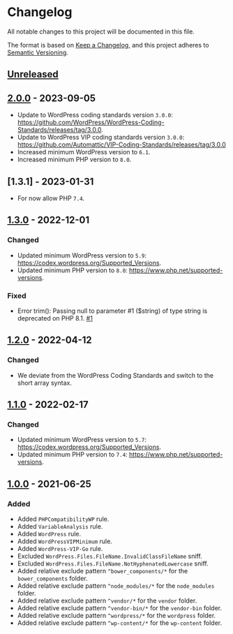 # Changelog
All notable changes to this project will be documented in this file.

The format is based on [Keep a Changelog](https://keepachangelog.com/en/1.0.0/),
and this project adheres to [Semantic Versioning](https://semver.org/spec/v2.0.0.html).

## [Unreleased]

## [2.0.0] - 2023-09-05
- Update to WordPress coding standards version `3.0.0`: https://github.com/WordPress/WordPress-Coding-Standards/releases/tag/3.0.0.
- Update to WordPress VIP coding standards version `3.0.0`: https://github.com/Automattic/VIP-Coding-Standards/releases/tag/3.0.0
- Increased minimum WordPress version to `6.1`.
- Increased minimum PHP version to `8.0`.

## [1.3.1] - 2023-01-31
- For now allow PHP `7.4`.

## [1.3.0] - 2022-12-01
### Changed
- Updated minimum WordPress version to `5.9`: https://codex.wordpress.org/Supported_Versions.
- Updated minimum PHP version to `8.0`: https://www.php.net/supported-versions.

### Fixed
- Error trim(): Passing null to parameter #1 ($string) of type string is deprecated on PHP 8.1. [#1](https://github.com/pronamic/wp-coding-standards/issues/1)

## [1.2.0] - 2022-04-12
### Changed
- We deviate from the WordPress Coding Standards and switch to the short array syntax.

## [1.1.0] - 2022-02-17
### Changed
- Updated minimum WordPress version to `5.7`: https://codex.wordpress.org/Supported_Versions.
- Updated minimum PHP version to `7.4`: https://www.php.net/supported-versions.

## [1.0.0] - 2021-06-25
### Added
- Added `PHPCompatibilityWP` rule.
- Added `VariableAnalysis` rule.
- Added `WordPress` rule.
- Added `WordPressVIPMinimum` rule.
- Added `WordPress-VIP-Go` rule.
- Excluded `WordPress.Files.FileName.InvalidClassFileName` sniff.
- Excluded `WordPress.Files.FileName.NotHyphenatedLowercase` sniff.
- Added relative exclude pattern `^bower_components/*` for the `bower_components` folder.
- Added relative exclude pattern `^node_modules/*` for the `node_modules` folder.
- Added relative exclude pattern `^vendor/*` for the `vendor` folder.
- Added relative exclude pattern `^vendor-bin/*` for the `vendor-bin` folder.
- Added relative exclude pattern `^wordpress/*` for the `wordpress` folder.
- Added relative exclude pattern `^wp-content/*` for the `wp-content` folder.

[Unreleased]: https://github.com/pronamic/wp-coding-standards/compare/2.0.0...HEAD
[2.0.0]: https://github.com/pronamic/wp-coding-standards/compare/1.3.0...2.0.0
[1.3.0]: https://github.com/pronamic/wp-coding-standards/compare/1.2.0...1.3.0
[1.2.0]: https://github.com/pronamic/wp-coding-standards/compare/1.1.0...1.2.0
[1.1.0]: https://github.com/pronamic/wp-coding-standards/compare/1.0.0...1.1.0
[1.0.0]: https://github.com/pronamic/wp-coding-standards/releases/tag/1.0.0
